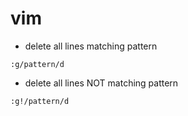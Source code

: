 # vim

- delete all lines matching pattern
```
:g/pattern/d
```

- delete all lines NOT matching pattern
```
:g!/pattern/d
```
